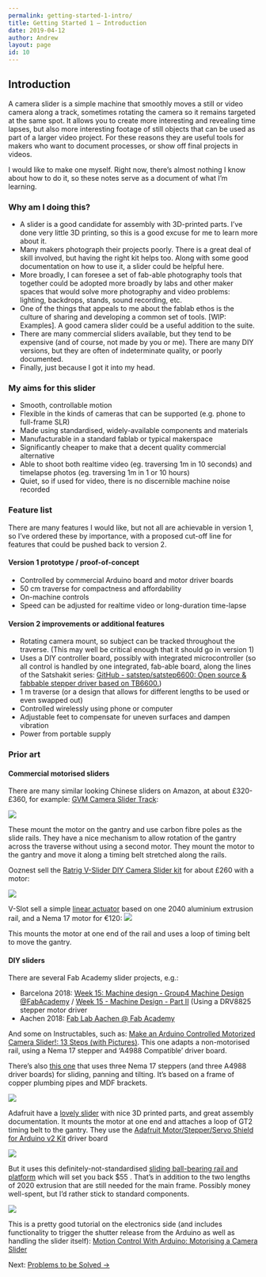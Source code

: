 ```yaml
---
permalink: getting-started-1-intro/
title: Getting Started 1 – Introduction
date: 2019-04-12
author: Andrew
layout: page
id: 10
---
```


## Introduction
A camera slider is a simple machine that smoothly moves a still or video camera along a track, sometimes rotating the camera so it remains targeted at the same spot. It allows you to create more interesting and revealing time lapses, but also more interesting footage of still objects that can be used as part of a larger video project. For these reasons they are useful tools for makers who want to document processes, or show off final projects in videos.

I would like to make one myself. Right now, there’s almost nothing I know about how to do it, so these notes serve as a document of what I’m learning.

### Why am I doing this?
* A slider is a good candidate for assembly with 3D-printed parts. I’ve done very little 3D printing, so this is a good excuse for me to learn more about it.
* Many makers photograph their projects poorly. There is a great deal of skill involved, but having the right kit helps too. Along with some good documentation on how to use it, a slider could be helpful here.
* More broadly, I can foresee a set of fab-able photography tools that together could be adopted more broadly by labs and other maker spaces that would solve more photography and video problems: lighting, backdrops, stands, sound recording, etc.
* One of the things that appeals to me about the fablab ethos is the culture of sharing and developing a common set of tools. [WIP: Examples]. A good camera slider could be a useful addition to the suite.
* There are many commercial sliders available, but they tend to be expensive (and of course, not made by you or me). There are many DIY versions, but they are often of indeterminate quality, or poorly documented.
* Finally, just because I got it into my head.

### My aims for this slider

* Smooth, controllable motion
* Flexible in the kinds of cameras that can be supported (e.g. phone to full-frame SLR)
* Made using standardised, widely-available components and materials
* Manufacturable in a standard fablab or typical makerspace
* Significantly cheaper to make that a decent quality commercial alternative
* Able to shoot both realtime video (eg. traversing 1m in 10 seconds) and timelapse photos (eg. traversing 1m in 1 or 10 hours)
* Quiet, so if used for video, there is no discernible machine noise recorded


### Feature list

There are many features I would like, but not all are achievable in version 1, so I’ve ordered these by importance, with a proposed cut-off line for features that could be pushed back to version 2.

#### Version 1 prototype / proof-of-concept
* Controlled by commercial Arduino board and motor driver boards
* 50 cm traverse for compactness and affordability
* On-machine controls
* Speed can be adjusted for realtime video or long-duration time-lapse


#### Version 2 improvements or additional features
* Rotating camera mount, so subject can be tracked throughout the traverse. (This may well be critical enough that it should go in version 1)
* Uses a DIY controller board, possibly with integrated microcontroller (so all control is handled by one integrated, fab-able board, along the lines of the Satshakit series: [GitHub - satstep/satstep6600: Open source & fabbable stepper driver based on TB6600.](https://github.com/satstep/satstep6600))
* 1 m traverse (or a design that allows for different lengths to be used or even swapped out)
* Controlled wirelessly using phone or computer
* Adjustable feet to compensate for uneven surfaces and dampen vibration
* Power from portable supply




### Prior art

#### Commercial motorised sliders
There are many similar looking Chinese sliders on Amazon, at about £320-£360, for example:
[GVM Camera Slider Track](https://www.amazon.co.uk/GVM-Sliders-Motorized-Panoramic-Shooting/dp/B07BMLD4N4?ref_=fsclp_pl_dp_1):

![]({{site.baseurl}}/assets/71kQOGjJWyL._SL1500_.jpg)

These mount the motor on the gantry and use carbon fibre poles as the slide rails.
They have a nice mechanism to allow rotation of the gantry across the traverse without using a second motor.
They mount the motor to the gantry and move it along a timing belt stretched along the rails.

Ooznest sell the [Ratrig V-Slider DIY Camera Slider kit](https://ooznest.co.uk/product/v-slider-diy-camera-slider/?attribute_pa_v-slider-length=35cm&attribute_pa_v-slider-leg-kit=no-leg-kit&attribute_pa_v-motion-lite=no-v-motion-lite&gclid=EAIaIQobChMI3Zi-9r6i4QIVCJztCh30qAxvEAQYASABEgLAe_D_BwE) for about £260 with a motor:

![]({{site.baseurl}}/assets/V-Slider-Full-Kit.jpg)


V-Slot sell a simple [linear actuator](http://vslot-europe.com/home/123-v-slot-linear-actuator-bundle-belt-driven-1meter-150cm.html) based on one 2040 aluminium extrusion rail, and a Nema 17 motor for €120:
![]({{site.baseurl}}/assets/v-slot-linear-actuator-bundle-belt-driven-1meter-150cm.jpg)



This mounts the motor at one end of the rail and uses a loop of timing belt to move the gantry.

#### DIY sliders
There are several Fab Academy slider projects, e.g.:
* Barcelona 2018: [Week 15: Machine design - Group4 Machine Design @FabAcademy](http://barcelonamachines.fabcloud.io/group4/2018/05/14/week15-machine-design.html)  / [Week 15 - Machine Design - Part II](http://fab.academany.org/2018/labs/barcelona/students/oscar-gonzalezfernandez//2018/05/16/Week-15-Machine-Design-Part-II.html) (Using a DRV8825 stepper motor driver
* Aachen 2018: [Fab Lab Aachen @ Fab Academy](http://fab.academany.org/2018/labs/fablabaachen/groupProjects/machine.html)

And some on Instructables, such as: [Make an Arduino Controlled Motorized Camera Slider!: 13 Steps (with Pictures)](https://www.instructables.com/id/Make-a-Motorized-Camera-Slider/). This one adapts a non-motorised rail, using a Nema 17 stepper and ‘A4988 Compatible’ driver board.

There’s also [this one](https://howtomechatronics.com/tutorials/arduino/diy-motorized-camera-slider-pan-tilt-head-project/) that uses three Nema 17 steppers (and three A4988 driver boards) for sliding, panning and tilting. It’s based on a frame of copper plumbing pipes and MDF brackets.

![]({{site.baseurl}}/assets/DIY-Motorized-Camera-Slider-with-Pan-and-Tilt-Mechanism-Arduino-Based.jpg)

Adafruit have a [lovely slider](https://learn.adafruit.com/motorized-camera-slider-mk3) with nice 3D printed parts, and great assembly documentation. It mounts the motor at one end and attaches a loop of GT2 timing belt to the gantry. They use the [Adafruit Motor/Stepper/Servo Shield for Arduino v2 Kit](https://www.adafruit.com/product/1438) driver board

![]({{site.baseurl}}/assets/3d_printing_hero-2.jpg)

But it uses this definitely-not-standardised [sliding ball-bearing rail and platform](https://www.adafruit.com/product/1866) which will set you back $55 . That’s in addition to the two lengths of 2020 extrusion that are still needed for the main frame. Possibly money well-spent, but I’d rather stick to standard components.

![]({{site.baseurl}}/assets/1866-02.jpg)

This is a pretty good tutorial on the electronics side (and includes functionality to trigger the shutter release from the Arduino as well as handling the slider itself): [Motion Control With Arduino: Motorising a Camera Slider](https://computers.tutsplus.com/tutorials/motion-control-with-arduino-motorising-a-camera-slider--cms-21539)


Next: [Problems to be Solved &rarr;](../getting-started-2-problems-to-solve/)
